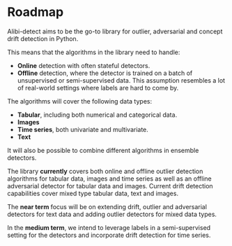 # Roadmap

Alibi-detect aims to be the go-to library for outlier, adversarial and concept drift detection in Python. 

This means that the algorithms in the library need to handle:
* **Online** detection with often stateful detectors.
* **Offline** detection, where the detector is trained on a batch of unsupervised or semi-supervised data. This assumption resembles a lot of real-world settings where labels are hard to come by.

The algorithms will cover the following data types:
* **Tabular**, including both numerical and categorical data.
* **Images**
* **Time series**, both univariate and multivariate.
* **Text**

It will also be possible to combine different algorithms in ensemble detectors.

The library **currently** covers both online and offline outlier detection algorithms for 
tabular data, images and time series as well as an offline adversarial detector for 
tabular data and images. Current drift detection capabilities cover mixed type tabular data, text and images.

The **near term** focus will be on extending drift, outlier and adversarial detectors for 
text data and adding outlier detectors for mixed data types.

In the **medium term**, we intend to leverage labels in a semi-supervised setting for the
detectors and incorporate drift detection for time series.